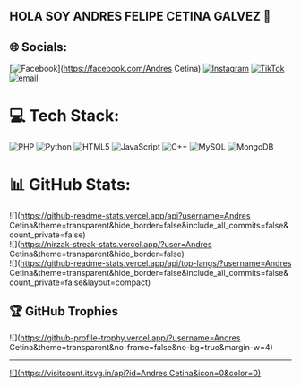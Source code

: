 ## HOLA SOY ANDRES FELIPE CETINA GALVEZ 👋
## 🌐 Socials:
[![Facebook](https://img.shields.io/badge/Facebook-%231877F2.svg?logo=Facebook&logoColor=white)](https://facebook.com/Andres Cetina) [![Instagram](https://img.shields.io/badge/Instagram-%23E4405F.svg?logo=Instagram&logoColor=white)](https://instagram.com/felipe_cadc3143) [![TikTok](https://img.shields.io/badge/TikTok-%23000000.svg?logo=TikTok&logoColor=white)](https://tiktok.com/@felipe_cadc) [![email](https://img.shields.io/badge/Email-D14836?logo=gmail&logoColor=white)](mailto:cetinaa715@gmail.com) 

# 💻 Tech Stack:
![PHP](https://img.shields.io/badge/php-%23777BB4.svg?style=for-the-badge&logo=php&logoColor=white) ![Python](https://img.shields.io/badge/python-3670A0?style=for-the-badge&logo=python&logoColor=ffdd54) ![HTML5](https://img.shields.io/badge/html5-%23E34F26.svg?style=for-the-badge&logo=html5&logoColor=white) ![JavaScript](https://img.shields.io/badge/javascript-%23323330.svg?style=for-the-badge&logo=javascript&logoColor=%23F7DF1E) ![C++](https://img.shields.io/badge/c++-%2300599C.svg?style=for-the-badge&logo=c%2B%2B&logoColor=white) ![MySQL](https://img.shields.io/badge/mysql-4479A1.svg?style=for-the-badge&logo=mysql&logoColor=white) ![MongoDB](https://img.shields.io/badge/MongoDB-%234ea94b.svg?style=for-the-badge&logo=mongodb&logoColor=white)
# 📊 GitHub Stats:
![](https://github-readme-stats.vercel.app/api?username=Andres Cetina&theme=transparent&hide_border=false&include_all_commits=false&count_private=false)<br/>
![](https://nirzak-streak-stats.vercel.app/?user=Andres Cetina&theme=transparent&hide_border=false)<br/>
![](https://github-readme-stats.vercel.app/api/top-langs/?username=Andres Cetina&theme=transparent&hide_border=false&include_all_commits=false&count_private=false&layout=compact)

## 🏆 GitHub Trophies
![](https://github-profile-trophy.vercel.app/?username=Andres Cetina&theme=transparent&no-frame=false&no-bg=true&margin-w=4)

---
[![](https://visitcount.itsvg.in/api?id=Andres Cetina&icon=0&color=0)](https://visitcount.itsvg.in)

<!-- Proudly created with GPRM ( https://gprm.itsvg.in ) -->
